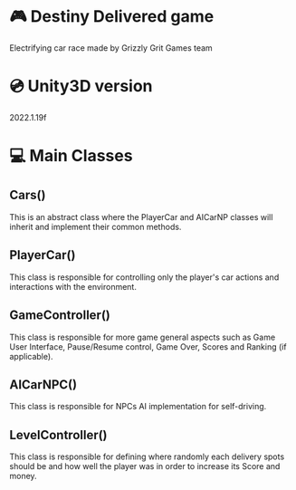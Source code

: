 # :video_game: Destiny Delivered game
Electrifying car race made by Grizzly Grit Games team

# :cd: Unity3D version 
2022.1.19f

# :computer: Main Classes
## Cars()
<dl>
<dt> This is an abstract class where the PlayerCar and AICarNP classes will inherit and implement their common methods. </dt>
</dl>

## PlayerCar()
<dl>
<dt> This class is responsible for controlling only the player's car actions and interactions with the environment. </dt>
</dl>

## GameController()
<dl>
<dt> This class is responsible for more game general aspects such as Game User Interface, Pause/Resume control, Game Over, Scores and Ranking (if applicable). </dt>
</dl>

## AICarNPC()
<dl>
<dt> This class is responsible for NPCs AI implementation for self-driving. </dt>
</dl>

## LevelController()
<dl>
<dt> This class is responsible for defining where randomly each delivery spots should be and how well the player was in order to increase its Score and money. </dt>
</dl>

